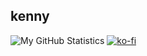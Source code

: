 ## kenny

![My GitHub Statistics](https://github-readme-stats.vercel.app/api?username=KennyV1&hide=prs,stars&count_private=true&theme=tokyonight)
[![ko-fi](https://ko-fi.com/img/githubbutton_sm.svg)](https://ko-fi.com/Y8Y341GVL)
